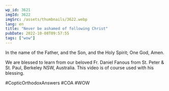 ```yaml
---
wp_id: 3621
imgId: 3622
imgSrc: /assets/thumbnails/3622.webp
lang: en
title: "Never be ashamed of following Christ"
pubDate: 2022-10-08T09:57:55
tags: ["wow"]
---
```


<!-- page: 6 -->

<p>In the name of the Father, and the Son, and the Holy Spirit; One God, Amen. </p>
<p>We are blessed to learn from our beloved Fr. Daniel Fanous from St. Peter & St. Paul, Berkeley NSW, Australia. This video is of course used with his blessing.</p>
<p>#CopticOrthodoxAnswers​ #COA​ #WOW​</p>
